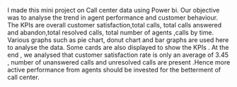 I made this mini project on Call center data using Power bi.
Our objective was to analyse the trend in agent performance and customer behaviour.
The KPIs are overall customer satisfaction,total calls, total calls answered and abandon,total resolved calls, total number of agents ,calls by time.
Various graphs such as pie chart, donut chart and bar graphs are used here to analyse the data. Some cards are also displayed to show the KPIs .
At the end , we analysed that customer satisfaction rate is only an average of 3.45 , number of unanswered calls and unresolved calls are present .Hence more active performance from agents should be invested for the betterment of call center.
